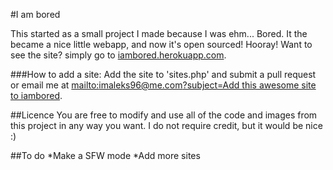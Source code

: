 #I am bored

This started as a small project I made because I was ehm... Bored. It the became a  nice little webapp, and now it's open sourced! Hooray!
Want to see the site? simply go to [iambored.herokuapp.com](https://iambored.herokuapp.com).

###How to add a site:
Add the site to 'sites.php' and submit a pull request or email me at [mailto:imaleks96@me.com?subject=Add this awesome site to iambored](imaleks96@me.com).

##Licence
You are free to modify and use all of the code and images from this project in any way you want.
I do not require credit, but it would be nice :)

##To do
*Make a SFW mode
*Add more sites